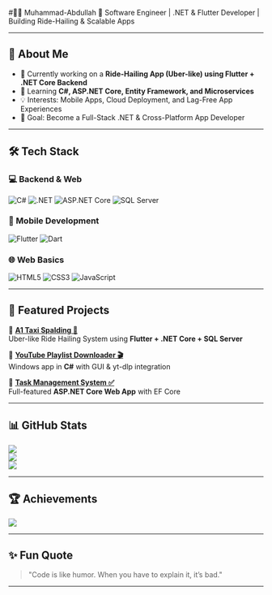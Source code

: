 #👨‍💻 Muhammad-Abdullah
🚀 Software Engineer | .NET &amp; Flutter Developer | Building Ride-Hailing &amp; Scalable Apps

---

## 💫 About Me
- 🔭 Currently working on a **Ride-Hailing App (Uber-like) using Flutter + .NET Core Backend**  
- 🌱 Learning **C#, ASP.NET Core, Entity Framework, and Microservices**  
- 💡 Interests: Mobile Apps, Cloud Deployment, and Lag-Free App Experiences  
- 🎯 Goal: Become a Full-Stack .NET & Cross-Platform App Developer  

---

## 🛠 Tech Stack
### 💻 Backend & Web
![C#](https://img.shields.io/badge/c%23-%23239120.svg?style=for-the-badge&logo=c-sharp&logoColor=white) 
![.NET](https://img.shields.io/badge/.NET-512BD4?style=for-the-badge&logo=dotnet&logoColor=white)
![ASP.NET Core](https://img.shields.io/badge/ASP.NET%20Core-5C2D91?style=for-the-badge&logo=dotnet&logoColor=white)
![SQL Server](https://img.shields.io/badge/SQL%20Server-CC2927?style=for-the-badge&logo=microsoftsqlserver&logoColor=white)

### 📱 Mobile Development
![Flutter](https://img.shields.io/badge/Flutter-02569B?style=for-the-badge&logo=flutter&logoColor=white)
![Dart](https://img.shields.io/badge/Dart-0175C2?style=for-the-badge&logo=dart&logoColor=white)

### 🌐 Web Basics
![HTML5](https://img.shields.io/badge/html5-%23E34F26.svg?style=for-the-badge&logo=html5&logoColor=white) 
![CSS3](https://img.shields.io/badge/css3-%231572B6.svg?style=for-the-badge&logo=css3&logoColor=white) 
![JavaScript](https://img.shields.io/badge/javascript-%23323330.svg?style=for-the-badge&logo=javascript&logoColor=%23F7DF1E)

---

## 📂 Featured Projects
🔹 **[A1 Taxi Spalding 🚕](https://github.com/YOUR_USERNAME/A1-Taxi-Spalding)**  
Uber-like Ride Hailing System using **Flutter + .NET Core + SQL Server**  

🔹 **[YouTube Playlist Downloader 🎬](https://github.com/YOUR_USERNAME/YouTube-Downloader)**  
Windows app in **C#** with GUI & yt-dlp integration  

🔹 **[Task Management System ✅](https://github.com/YOUR_USERNAME/TaskManager)**  
Full-featured **ASP.NET Core Web App** with EF Core  

---

## 📊 GitHub Stats
![](https://github-readme-stats.vercel.app/api?username=YOUR_USERNAME&theme=tokyonight&hide_border=false&include_all_commits=true&count_private=true)  
![](https://github-readme-streak-stats.herokuapp.com/?user=YOUR_USERNAME&theme=tokyonight&hide_border=false)  
![](https://github-readme-stats.vercel.app/api/top-langs/?username=YOUR_USERNAME&theme=tokyonight&hide_border=false&layout=compact)

---

## 🏆 Achievements
![](https://github-profile-trophy.vercel.app/?username=YOUR_USERNAME&theme=radical&no-frame=false&no-bg=true&margin-w=4)

---

## ✨ Fun Quote
> "Code is like humor. When you have to explain it, it’s bad."

---
